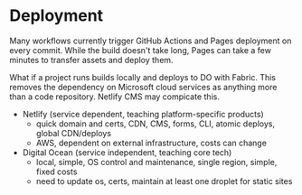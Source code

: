 # Deployment

Many workflows currently trigger GitHub Actions and Pages deployment on every commit.
While the build doesn't take long, Pages can take a few minutes to transfer assets and deploy them.

What if a project runs builds locally and deploys to DO with Fabric.
This removes the dependency on Microsoft cloud services as anything more than a code repository.
Netlify CMS may compicate this. 

- Netlify (service dependent, teaching platform-specific products)
    + quick domain and certs, CDN, CMS, forms, CLI, atomic deploys, global CDN/deploys
    - AWS, dependent on external infrastructure, costs can change
- Digital Ocean (service independent, teaching core tech)
    + local, simple, OS control and maintenance, single region, simple, fixed costs 
    - need to update os, certs, maintain at least one droplet for static sites